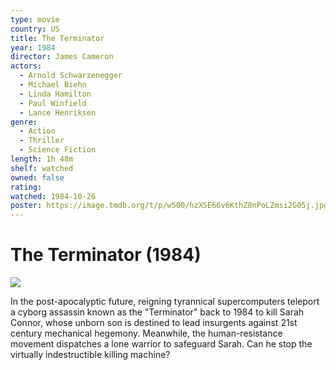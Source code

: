 ```yaml
---
type: movie
country: US
title: The Terminator
year: 1984
director: James Cameron
actors:
  - Arnold Schwarzenegger
  - Michael Biehn
  - Linda Hamilton
  - Paul Winfield
  - Lance Henriksen
genre:
  - Action
  - Thriller
  - Science Fiction
length: 1h 48m
shelf: watched
owned: false
rating:
watched: 1984-10-26
poster: https://image.tmdb.org/t/p/w500/hzXSE66v6KthZ8nPoLZmsi2G05j.jpg
---
```


# The Terminator (1984)

![](https://image.tmdb.org/t/p/w500/hzXSE66v6KthZ8nPoLZmsi2G05j.jpg)

In the post-apocalyptic future, reigning tyrannical supercomputers teleport a cyborg assassin known as the "Terminator" back to 1984 to kill Sarah Connor, whose unborn son is destined to lead insurgents against 21st century mechanical hegemony. Meanwhile, the human-resistance movement dispatches a lone warrior to safeguard Sarah. Can he stop the virtually indestructible killing machine?
